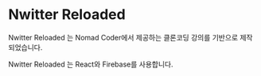 # Nwitter Reloaded

Nwitter Reloaded 는 Nomad Coder에서 제공하는 클론코딩 강의를 기반으로 제작되었습니다.

Nwitter Reloaded 는 React와 Firebase를 사용합니다.